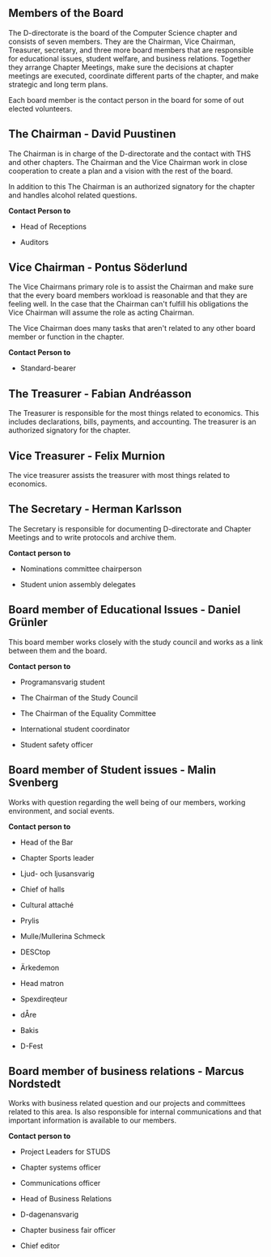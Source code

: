 Members of the Board
--------------

The D-directorate is the board of the Computer Science chapter and consists of seven members.
They are the Chairman, Vice Chairman, Treasurer, secretary, and three more board members that are responsible
for educational issues, student welfare, and business relations. Together they arrange Chapter Meetings, make sure
the decisions at chapter meetings are executed, coordinate different parts of the chapter, and make strategic and long term plans.

Each board member is the contact person in the board for some of out elected volunteers.

## The Chairman - David Puustinen

The Chairman is in charge of the D-directorate and the contact with THS and other chapters.
The Chairman and the Vice Chairman work in close cooperation to create a plan and a vision with the rest of the board.

In addition to this The Chairman is an authorized signatory for the chapter and handles alcohol related questions.

__Contact Person to__

* Head of Receptions

* Auditors

## Vice Chairman - Pontus Söderlund
The Vice Chairmans primary role is to assist the Chairman and make sure
that the every board members workload is reasonable and that they are feeling well.
In the case that the Chairman can't fulfill his obligations the Vice Chairman will
assume the role as acting Chairman.

The Vice Chairman does many tasks that aren't related to any other board member or function in the chapter.

__Contact Person to__

* Standard-bearer

## The Treasurer - Fabian Andréasson

The Treasurer is responsible for the most things related to economics.
This includes declarations, bills, payments, and accounting. The treasurer
is an authorized signatory for the chapter.

## Vice Treasurer - Felix Murnion
The vice treasurer assists the treasurer with most things related to economics.

## The Secretary - Herman Karlsson

The Secretary is responsible for documenting D-directorate and Chapter Meetings
and to write protocols and archive them.

__Contact person to__

* Nominations committee chairperson

* Student union assembly delegates


## Board member of Educational Issues - Daniel Grünler

This board member works closely with the study council and works as a
link between them and the board.

__Contact person to__

* Programansvarig student

* The Chairman of the Study Council

* The Chairman of the Equality Committee

* International student coordinator

* Student safety officer


## Board member of Student issues - Malin Svenberg

Works with question regarding the well being of our members, working environment, and
social events.


__Contact person to__

* Head of the Bar

* Chapter Sports leader

* Ljud- och ljusansvarig

* Chief of halls

* Cultural attaché

* Prylis

* Mulle/Mullerina Schmeck

* DESCtop

* Ärkedemon

* Head matron

* Spexdireqteur

* dÅre

* Bakis

* D-Fest


## Board member of business relations - Marcus Nordstedt

Works with business related question and our projects and committees related to this area.
Is also responsible for internal communications and that important information is available to our members.


__Contact person to__

* Project Leaders for STUDS

* Chapter systems officer

* Communications officer

* Head of Business Relations

* D-dagenansvarig

* Chapter business fair officer

* Chief editor
